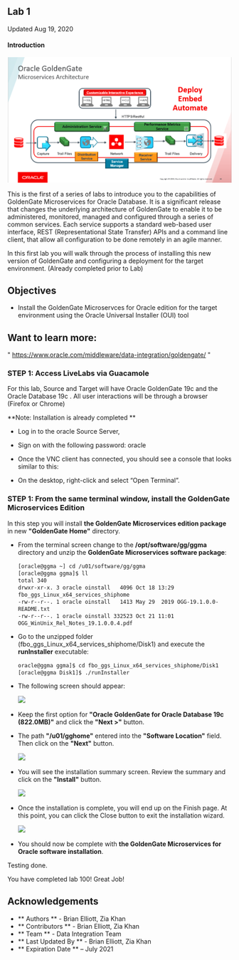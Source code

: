 ## Lab 1

Updated Aug 19, 2020

#### Introduction

![](./images/ggmicroservicesarchitecture.png)

This is the first of a series of labs to introduce you to the capabilities of GoldenGate Microservices for Oracle Database.   It is a significant release that changes the underlying architecture of GoldenGate to enable it to be administered, monitored, managed and configured through a series of common services.   Each service supports a standard web-based user interface, REST (Representational State Transfer) APIs and a command line client, that allow all configuration to be done remotely in an agile manner. 

In this first lab you will walk through the process of installing this new version of GoldenGate and configuring a deployment for the target environment. (Already completed prior to Lab)

## Objectives

-	Install the GoldenGate Microservces for Oracle edition for the target environment using the Oracle Universal Installer (OUI) tool

## Want to learn more:
" https://www.oracle.com/middleware/data-integration/goldengate/ "

### **STEP 1**: Access LiveLabs via Guacamole

For this lab, Source and Target will have Oracle GoldenGate 19c and the Oracle Database 19c . All user interactions will be through a browser (Firefox or Chrome)

**Note: Installation is already completed **



-	Log in to the oracle Source Server, 



-	Sign on with the following password: oracle



-	Once the VNC client has connected, you should see a console that looks similar to this:



-	On the desktop, right-click and select “Open Terminal”.


### **STEP 1**: From the same terminal window, install the GoldenGate Microservices Edition

In this step you will install **the GoldenGate Microservices edition package** in new **"GoldenGate Home"** directory.

-	From the terminal screen change to the **/opt/software/gg/ggma** directory and unzip the **GoldenGate Microservices software package**:
 
		[oracle@ggma ~] cd /u01/software/gg/ggma
		[oracle@ggma ggma]$ ll
		total 340
		drwxr-xr-x. 3 oracle oinstall   4096 Oct 18 13:29 fbo_ggs_Linux_x64_services_shiphome
		-rw-r--r--. 1 oracle oinstall   1413 May 29  2019 OGG-19.1.0.0-README.txt
		-rw-r--r--. 1 oracle oinstall 332523 Oct 21 11:01 OGG_WinUnix_Rel_Notes_19.1.0.0.4.pdf

-	Go to the unzipped folder (fbo_ggs_Linux_x64_services_shiphome/Disk1) and execute the **runInstaller** executable:

		oracle@ggma ggma]$ cd fbo_ggs_Linux_x64_services_shiphome/Disk1
		[oracle@ggma Disk1]$ ./runInstaller 

- The following screen should appear:

	![](images/100/Lab001_1.jpg)

- Keep the first option for **"Oracle GoldenGate for Oracle Database 19c (822.0MB)"** and click the **"Next >"** button.

- The path **"/u01/gghome"** entered into the **"Software Location"** field.  Then click on the **"Next"** button.

    ![](images/100/Lab001_2.jpg)

- You will see the installation summary screen.   Review the summary and click on the **"Install"** button.

    ![](images/100/Lab001_3.jpg)

- Once the installation is complete, you will end up on the Finish page. At this point, you
can click the Close button to exit the installation wizard.

	![](images/100/Lab001_4.jpg)
	

- You should now be complete with **the GoldenGate Microservices for Oracle software installation**.

Testing done.

You have completed lab 100! Great Job!

## Acknowledgements

 - ** Authors ** - Brian Elliott, Zia Khan
 - ** Contributors ** - Brian Elliott, Zia Khan
 - ** Team ** - Data Integration Team
 - ** Last Updated By ** - Brian Elliott, Zia Khan
 - ** Expiration Date ** – July 2021


